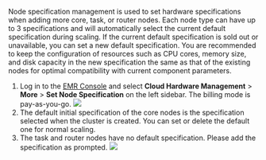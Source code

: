 Node specification management is used to set hardware specifications when adding more core, task, or router nodes. Each node type can have up to 3 specifications and will automatically select the current default specification during scaling. If the current default specification is sold out or unavailable, you can set a new default specification. You are recommended to keep the configuration of resources such as CPU cores, memory size, and disk capacity in the new specification the same as that of the existing nodes for optimal compatibility with current component parameters.

1. Log in to the [EMR Console](https://console.cloud.tencent.com/emr) and select **Cloud Hardware Management** > **More** > **Set Node Specification** on the left sidebar. The billing mode is pay-as-you-go.
![](https://main.qcloudimg.com/raw/bee79bdccb2bd86d061d1d7f5c712549.png)
2. The default initial specification of the core nodes is the specification selected when the cluster is created. You can set or delete the default one for normal scaling.
3. The task and router nodes have no default specification. Please add the specification as prompted. 
![](https://main.qcloudimg.com/raw/fb5874c67ccafdf8311d980139f8f44d.png)
